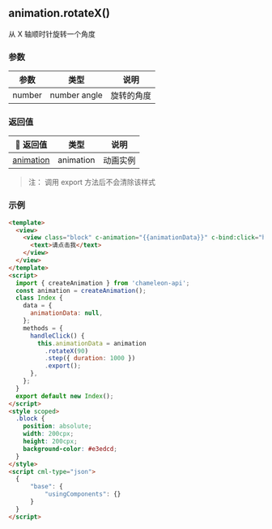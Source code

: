 ## animation.rotateX()

从 X 轴顺时针旋转一个角度

### 参数

|  参数  |     类型     |    说明    |
| :----: | :----------: | :--------: |
| number | number angle | 旋转的角度 |

### 返回值

|                         返回值                        |   类型    |   说明   |
| :---------------------------------------------------: | :-------: | :------: |
| [animation](/api/createAnimation/animation/main.html) | animation | 动画实例 |

> 注： 调用 export 方法后不会清除该样式

### 示例

```html
<template>
  <view>
    <view class="block" c-animation="{{animationData}}" c-bind:click="handleClick">
      <text>请点击我</text>
    </view>
  </view>
</template>
<script>
  import { createAnimation } from 'chameleon-api';
  const animation = createAnimation();
  class Index {
    data = {
      animationData: null,
    };
    methods = {
      handleClick() {
        this.animationData = animation
          .rotateX(90)
          .step({ duration: 1000 })
          .export();
      },
    };
  }
  export default new Index();
</script>
<style scoped>
  .block {
    position: absolute;
    width: 200cpx;
    height: 200cpx;
    background-color: #e3edcd;
  }
</style>
<script cml-type="json">
  {
      "base": {
          "usingComponents": {}
      }
  }
</script>
```
